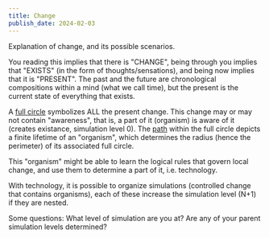 ```yaml
---
title: Change
publish_date: 2024-02-03
---
```


Explanation of change, and its possible scenarios.

You reading this implies that there is "CHANGE", being through you implies that "EXISTS" (in the form of thoughts/sensations), and being now implies that it is "PRESENT". The past and the future are chronological compositions within a mind (what we call time), but the present is the current state of everything that exists.

A [full circle](./imgs/change_green_circle.jpg) symbolizes ALL the present change. This change may or may not contain "awareness", that is, a part of it (organism) is aware of it (creates existance, simulation level 0). The [path](./imgs/change_path.jpg) within the full circle depicts a finite lifetime of an "organism", which determines the radius (hence the perimeter) of its associated full circle.

This "organism" might be able to learn the logical rules that govern local change, and use them to determine a part of it, i.e. technology.

With technology, it is possible to organize simulations (controlled change that contains organisms), each of these increase the simulation level (N+1) if they are nested.

Some questions:
What level of simulation are you at? 
Are any of your parent simulation levels determined?
